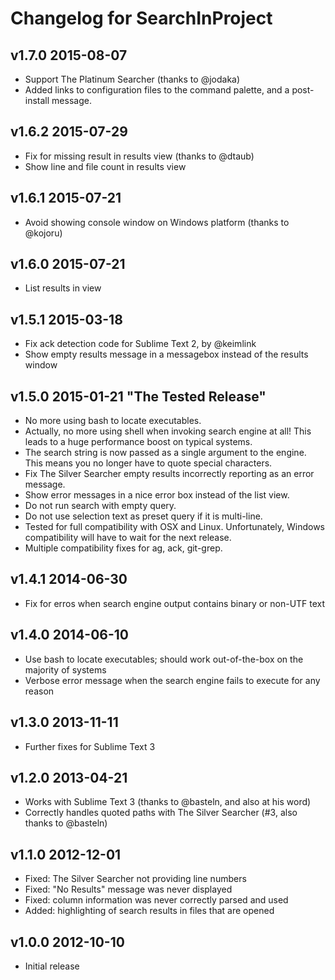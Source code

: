 # Changelog for SearchInProject

## v1.7.0 2015-08-07

* Support The Platinum Searcher (thanks to @jodaka)
* Added links to configuration files to the command palette, and a post-install message.

## v1.6.2 2015-07-29

* Fix for missing result in results view (thanks to @dtaub)
* Show line and file count in results view

## v1.6.1 2015-07-21

* Avoid showing console window on Windows platform (thanks to @kojoru)

## v1.6.0 2015-07-21

* List results in view

## v1.5.1 2015-03-18

* Fix ack detection code for Sublime Text 2, by @keimlink
* Show empty results message in a messagebox instead of the results window

## v1.5.0 2015-01-21 "The Tested Release"

* No more using bash to locate executables.
* Actually, no more using shell when invoking search engine at all! This leads to a huge performance boost on typical systems.
* The search string is now passed as a single argument to the engine. This means you no longer have to quote special characters.
* Fix The Silver Searcher empty results incorrectly reporting as an error message.
* Show error messages in a nice error box instead of the list view.
* Do not run search with empty query.
* Do not use selection text as preset query if it is multi-line.
* Tested for full compatibility with OSX and Linux. Unfortunately, Windows compatibility will have to wait for the next release.
* Multiple compatibility fixes for ag, ack, git-grep.

## v1.4.1 2014-06-30

* Fix for erros when search engine output contains binary or non-UTF text

## v1.4.0 2014-06-10

* Use bash to locate executables; should work out-of-the-box on the majority of systems
* Verbose error message when the search engine fails to execute for any reason

## v1.3.0 2013-11-11

* Further fixes for Sublime Text 3

## v1.2.0 2013-04-21

* Works with Sublime Text 3 (thanks to @basteln, and also at his word)
* Correctly handles quoted  paths with The Silver Searcher (#3, also thanks to @basteln)

## v1.1.0 2012-12-01

* Fixed: The Silver Searcher not providing line numbers
* Fixed: "No Results" message was never displayed
* Fixed: column information was never correctly parsed and used
* Added: highlighting of search results in files that are opened

## v1.0.0 2012-10-10

* Initial release
